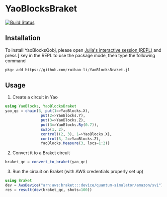 # YaoBlocksBraket

[![Build Status](https://github.com/ruihao-li/YaoBlocksBraket.jl/actions/workflows/CI.yml/badge.svg)](https://github.com/ruihao-li/YaoBlocksBraket.jl/actions)

<!-- [![Stable](https://img.shields.io/badge/docs-stable-blue.svg)](https://ruihao-li.github.io/YaoBlocksBraket.jl/stable/)
[![Dev](https://img.shields.io/badge/docs-dev-blue.svg)](https://ruihao-li.github.io/YaoBlocksBraket.jl/dev/)
[![Build Status](https://travis-ci.com/ruihao-li/YaoBlocksBraket.jl.svg?branch=main)](https://travis-ci.com/ruihao-li/YaoBlocksBraket.jl)
[![Build Status](https://ci.appveyor.com/api/projects/status/github/ruihao-li/YaoBlocksBraket.jl?svg=true)](https://ci.appveyor.com/project/ruihao-li/YaoBlocksBraket-jl)
[![Coverage](https://codecov.io/gh/ruihao-li/YaoBlocksBraket.jl/branch/main/graph/badge.svg)](https://codecov.io/gh/ruihao-li/YaoBlocksBraket.jl)
[![Coverage](https://coveralls.io/repos/github/ruihao-li/YaoBlocksBraket.jl/badge.svg?branch=main)](https://coveralls.io/github/ruihao-li/YaoBlocksBraket.jl?branch=main) -->

## Installation

To install YaoBlocksQobj, please open [Julia's interactive session (REPL)](https://docs.julialang.org/en/v1/manual/getting-started/) and press ] key in the REPL to use the package mode, then type the following command

```julia
pkg> add https://github.com/ruihao-li/YaoBlocksBraket.jl
```

## Usage

1. Create a circuit in Yao

```julia
using YaoBlocks, YaoBlocksBraket
yao_qc = chain(3, put(1=>YaoBlocks.X), 
                put(2=>YaoBlocks.Y),             
                put(3=>YaoBlocks.Z), 
                put(3=>YaoBlocks.Ry(0.7)),
                swap(1, 2),
                control((2, 3), 1=>YaoBlocks.X), 
                control(3, 2=>YaoBlocks.Z), 
                YaoBlocks.Measure(3, locs=1:2))
```

2. Convert it to a Braket circuit

```julia
braket_qc = convert_to_braket(yao_qc)
```

3. Run the circuit on Braket (with AWS credentials properly set up)

```julia
using Braket
dev = AwsDevice("arn:aws:braket:::device/quantum-simulator/amazon/sv1")
res = result(dev(braket_qc, shots=100))
```